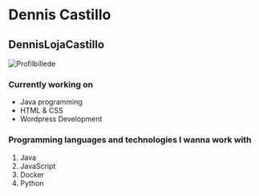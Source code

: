 # Dennis Castillo 
## DennisLojaCastillo


![Profilbillede](https://user-images.githubusercontent.com/55577545/215463875-8ab8e72c-05a6-4bf5-b7a0-db57e02231b7.png)


### Currently working on

- Java programming
- HTML & CSS
- Wordpress Development 

### Programming languages and technologies I wanna work with

1. Java
2. JavaScript
3. Docker
4. Python 



